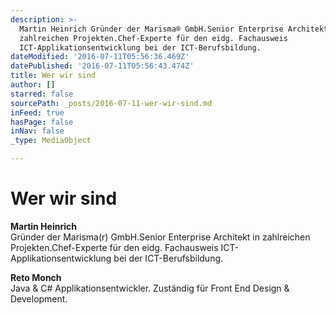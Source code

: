 ```yaml
---
description: >-
  Martin Heinrich Gründer der Marisma® GmbH.Senior Enterprise Architekt in
  zahlreichen Projekten.Chef-Experte für den eidg. Fachausweis
  ICT-Applikationsentwicklung bei der ICT-Berufsbildung.
dateModified: '2016-07-11T05:56:36.469Z'
datePublished: '2016-07-11T05:56:43.474Z'
title: Wer wir sind
author: []
starred: false
sourcePath: _posts/2016-07-11-wer-wir-sind.md
inFeed: true
hasPage: false
inNav: false
_type: MediaObject

---
```

# Wer wir sind

**Martin Heinrich**  
Gründer der Marisma(r) GmbH.Senior Enterprise Architekt in zahlreichen Projekten.Chef-Experte für den eidg. Fachausweis ICT-Applikationsentwicklung bei der ICT-Berufsbildung.

**Reto Monch**  
Java & C\# Applikationsentwickler. Zuständig für Front End Design & Development.